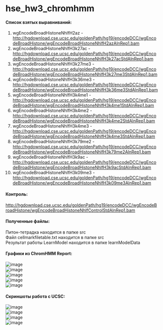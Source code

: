 # hse_hw3_chromhmm
#### Список взятых выравниваний:  
1) wgEncodeBroadHistoneNhlfH2az - http://hgdownload.cse.ucsc.edu/goldenPath/hg19/encodeDCC/wgEncodeBroadHistone/wgEncodeBroadHistoneNhlfH2azAlnRep1.bam
2) wgEncodeBroadHistoneNhlfH3k27ac - http://hgdownload.cse.ucsc.edu/goldenPath/hg19/encodeDCC/wgEncodeBroadHistone/wgEncodeBroadHistoneNhlfH3k27acStdAlnRep1.bam
3) wgEncodeBroadHistoneNhlfH3k27me3 - http://hgdownload.cse.ucsc.edu/goldenPath/hg19/encodeDCC/wgEncodeBroadHistone/wgEncodeBroadHistoneNhlfH3k27me3StdAlnRep1.bam
4) wgEncodeBroadHistoneNhlfH3k36me3 - http://hgdownload.cse.ucsc.edu/goldenPath/hg19/encodeDCC/wgEncodeBroadHistone/wgEncodeBroadHistoneNhlfH3k36me3StdAlnRep1.bam
5) 	wgEncodeBroadHistoneNhlfH3k4me1 - http://hgdownload.cse.ucsc.edu/goldenPath/hg19/encodeDCC/wgEncodeBroadHistone/wgEncodeBroadHistoneNhlfH3k4me1StdAlnRep1.bam
6) 	wgEncodeBroadHistoneNhlfH3k4me2 - http://hgdownload.cse.ucsc.edu/goldenPath/hg19/encodeDCC/wgEncodeBroadHistone/wgEncodeBroadHistoneNhlfH3k4me2StdAlnRep1.bam
7) 	wgEncodeBroadHistoneNhlfH3k4me3 - http://hgdownload.cse.ucsc.edu/goldenPath/hg19/encodeDCC/wgEncodeBroadHistone/wgEncodeBroadHistoneNhlfH3k4me3StdAlnRep1.bam
8) 	wgEncodeBroadHistoneNhlfH3k79me2 - http://hgdownload.cse.ucsc.edu/goldenPath/hg19/encodeDCC/wgEncodeBroadHistone/wgEncodeBroadHistoneNhlfH3k79me2AlnRep1.bam
9) 	wgEncodeBroadHistoneNhlfH3k9ac - http://hgdownload.cse.ucsc.edu/goldenPath/hg19/encodeDCC/wgEncodeBroadHistone/wgEncodeBroadHistoneNhlfH3k9acStdAlnRep1.bam
10) wgEncodeBroadHistoneNhlfH3k09me3 - http://hgdownload.cse.ucsc.edu/goldenPath/hg19/encodeDCC/wgEncodeBroadHistone/wgEncodeBroadHistoneNhlfH3k09me3AlnRep1.bam
#### Контроль:  
http://hgdownload.cse.ucsc.edu/goldenPath/hg19/encodeDCC/wgEncodeBroadHistone/wgEncodeBroadHistoneNhlfControlStdAlnRep1.bam  
#### Полученные файлы:
Питон-тетрадка находится в папке src  
Файл cellmarkfiletable.txt находится в папке src  
Результат работы LearnModel находится в папке learnModelData  
#### Графики из ChromHMM Report:
![image](https://github.com/GO-KPRO/hse_hw3_chromhmm/assets/98886243/d6166ab4-6272-4542-9580-8bb767be5510)  
![image](https://github.com/GO-KPRO/hse_hw3_chromhmm/assets/98886243/3b13d289-744b-4414-b157-225d80975f06)  
![image](https://github.com/GO-KPRO/hse_hw3_chromhmm/assets/98886243/142ca6ce-a722-470f-970c-124f05e83cc8)  
![image](https://github.com/GO-KPRO/hse_hw3_chromhmm/assets/98886243/46886a0d-0b3d-4c0e-bf8c-4f99b2671285)  
![image](https://github.com/GO-KPRO/hse_hw3_chromhmm/assets/98886243/4f3bea5c-2a6e-4a46-ae54-b02bb10d1dbf)  
#### Скриншоты работа с UCSC:
![image](https://github.com/GO-KPRO/hse_hw3_chromhmm/assets/98886243/2ca32510-e77d-4dd9-bccd-1e16b4416827)  
![image](https://github.com/GO-KPRO/hse_hw3_chromhmm/assets/98886243/ac6d91ad-56c9-4192-b549-398a4d6ffe8d)  
![image](https://github.com/GO-KPRO/hse_hw3_chromhmm/assets/98886243/1c53cb19-02a3-4bab-a5e4-35bf38de82c6)  
![image](https://github.com/GO-KPRO/hse_hw3_chromhmm/assets/98886243/48fb0cd7-6127-4754-8c7c-c36c45109275)
